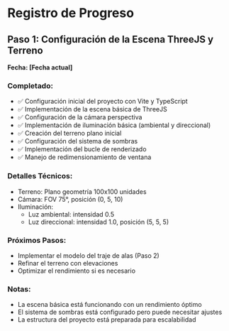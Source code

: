 # Registro de Progreso

## Paso 1: Configuración de la Escena ThreeJS y Terreno
**Fecha: [Fecha actual]**

### Completado:
- ✅ Configuración inicial del proyecto con Vite y TypeScript
- ✅ Implementación de la escena básica de ThreeJS
- ✅ Configuración de la cámara perspectiva
- ✅ Implementación de iluminación básica (ambiental y direccional)
- ✅ Creación del terreno plano inicial
- ✅ Configuración del sistema de sombras
- ✅ Implementación del bucle de renderizado
- ✅ Manejo de redimensionamiento de ventana

### Detalles Técnicos:
- Terreno: Plano geometría 100x100 unidades
- Cámara: FOV 75°, posición (0, 5, 10)
- Iluminación: 
  - Luz ambiental: intensidad 0.5
  - Luz direccional: intensidad 1.0, posición (5, 5, 5)

### Próximos Pasos:
- Implementar el modelo del traje de alas (Paso 2)
- Refinar el terreno con elevaciones
- Optimizar el rendimiento si es necesario

### Notas:
- La escena básica está funcionando con un rendimiento óptimo
- El sistema de sombras está configurado pero puede necesitar ajustes
- La estructura del proyecto está preparada para escalabilidad
